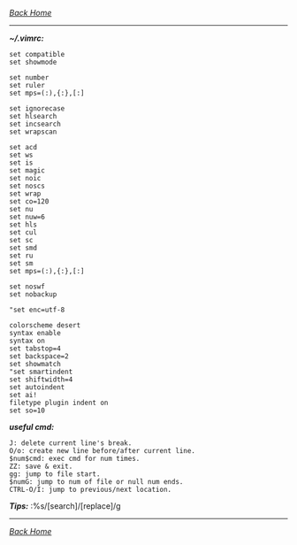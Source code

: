 _*[Back Home](https://github.com/bluefalconjun/bluefalconjun.github.io)*_
***  
_**~/.vimrc:**_  

    set compatible
    set showmode

    set number
    set ruler
    set mps=(:),{:},[:]

    set ignorecase
    set hlsearch
    set incsearch
    set wrapscan
    
    set acd
    set ws
    set is
    set magic
    set noic
    set noscs
    set wrap
    set co=120
    set nu
    set nuw=6
    set hls
    set cul
    set sc
    set smd
    set ru
    set sm
    set mps=(:),{:},[:]
    
    set noswf
    set nobackup
    
    "set enc=utf-8

    colorscheme desert
    syntax enable
    syntax on
    set tabstop=4
    set backspace=2
    set showmatch
    "set smartindent
    set shiftwidth=4
    set autoindent
    set ai!
    filetype plugin indent on
    set so=10
    
_**useful cmd:**_  

    J: delete current line's break.
    O/o: create new line before/after current line.
    $num$cmd: exec cmd for num times.
    ZZ: save & exit.
    gg: jump to file start.
    $numG: jump to num of file or null num ends.
    CTRL-O/I: jump to previous/next location.

_**Tips:**_
    :%s/[search]/[replace]/g 


***  
_*[Back Home](https://github.com/bluefalconjun/bluefalconjun.github.io)*_

